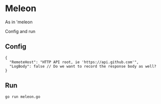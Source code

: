 Meleon
======

As in 'meleon

Config and run

Config
------
```
{
  "RemoteHost": "HTTP API root, ie 'https://api.github.com'",
  "LogBody": false // Do we want to record the response body as well?
}
```

Run
---
```
go run meleon.go
```
